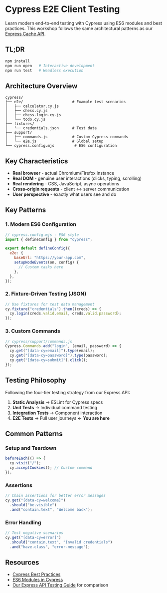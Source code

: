 # Cypress E2E Client Testing

Learn modern end-to-end testing with Cypress using ES6 modules and best practices.
This workshop follows the same architectural patterns as our [Express Cache API](https://github.com/nextlevelshit/node-cache-api).

## TL;DR

```bash
npm install
npm run open   # Interactive development
npm run test   # Headless execution
```

## Architecture Overview

```
cypress/
├── e2e/                      # Example test scenarios
│   ├── calculator.cy.js
│   ├── chess.cy.js
│   ├── chess-login.cy.js
│   └── todo.cy.js
├── fixtures/
│   └── credentials.json      # Test data
├── support/
│   ├── commands.js           # Custom Cypress commands
│   └── e2e.js                # Global setup
└── cypress.config.mjs         # ES6 configuration
```

## Key Characteristics

- **Real browser** - actual Chromium/Firefox instance
- **Real DOM** - genuine user interactions (clicks, typing, scrolling)
- **Real rendering** - CSS, JavaScript, async operations
- **Cross-origin requests** - client ↔ server communication
- **User perspective** - exactly what users see and do

## Key Patterns

### 1. Modern ES6 Configuration

```javascript
// cypress.config.mjs - ES6 style
import { defineConfig } from "cypress";

export default defineConfig({
  e2e: {
    baseUrl: "https://your-app.com",
    setupNodeEvents(on, config) {
      // Custom tasks here
    },
  },
});
```

### 2. Fixture-Driven Testing (JSON)

```javascript
// Use fixtures for test data management
cy.fixture("credentials").then((creds) => {
  cy.login(creds.valid.email, creds.valid.password);
});
```

### 3. Custom Commands

```javascript
// cypress/support/commands.js
Cypress.Commands.add("login", (email, password) => {
  cy.get("[data-cy=email]").type(email);
  cy.get("[data-cy=password]").type(password);
  cy.get("[data-cy=submit]").click();
});
```

## Testing Philosophy

Following the four-tier testing strategy from our Express API:

1. **Static Analysis** → ESLint for Cypress specs
2. **Unit Tests** → Individual command testing
3. **Integration Tests** → Component interaction
4. **E2E Tests** → Full user journeys ← **You are here**

## Common Patterns

### Setup and Teardown

```javascript
beforeEach(() => {
  cy.visit("/");
  cy.acceptCookies(); // Custom command
});
```

### Assertions

```javascript
// Chain assertions for better error messages
cy.get("[data-cy=welcome]")
  .should("be.visible")
  .and("contain.text", "Welcome back");
```

### Error Handling

```javascript
// Test negative scenarios
cy.get("[data-cy=error]")
  .should("contain.text", "Invalid credentials")
  .and("have.class", "error-message");
```

## Resources

- [Cypress Best Practices](https://docs.cypress.io/guides/references/best-practices)
- [ES6 Modules in Cypress](https://docs.cypress.io/guides/references/configuration#module-api)
- [Our Express API Testing Guide](../express-api-project/README.md) for comparison
